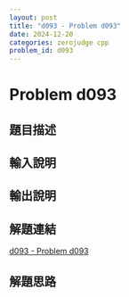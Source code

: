 ```yaml
---
layout: post
title: "d093 - Problem d093"
date: 2024-12-20
categories: zerojudge cpp
problem_id: d093
---
```


# Problem d093

## 題目描述



## 輸入說明



## 輸出說明



## 解題連結

[d093 - Problem d093](https://zerojudge.tw/ShowProblem?problemid=d093)

## 解題思路

